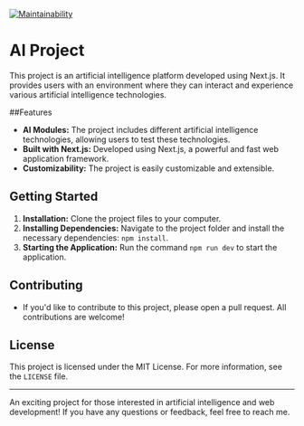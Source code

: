 

[![Maintainability](https://api.codeclimate.com/v1/badges/c5ec47ad82454a63e652/maintainability)](https://codeclimate.com/github/huseynovelmir/nextjs-ai-project/maintainability)

# AI Project

This project is an artificial intelligence platform developed using Next.js. It provides users with an environment where they can interact and experience various artificial intelligence technologies.

##Features

- **AI Modules:** The project includes different artificial intelligence technologies, allowing users to test these technologies.
- **Built with Next.js:** Developed using Next.js, a powerful and fast web application framework.
- **Customizability:** The project is easily customizable and extensible.

## Getting Started

1. **Installation:** Clone the project files to your computer.
2. **Installing Dependencies:** Navigate to the project folder and install the necessary dependencies: `npm install`.
3. **Starting the Application:** Run the command `npm run dev` to start the application.

## Contributing

- If you'd like to contribute to this project, please open a pull request. All contributions are welcome!

## License

This project is licensed under the MIT License. For more information, see the `LICENSE` file.

---

An exciting project for those interested in artificial intelligence and web development! If you have any questions or feedback, feel free to reach me.

